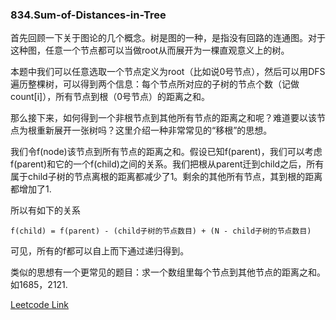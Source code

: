 ### 834.Sum-of-Distances-in-Tree

首先回顾一下关于图论的几个概念。树是图的一种，是指没有回路的连通图。对于这种图，任意一个节点都可以当做root从而展开为一棵直观意义上的树。

本题中我们可以任意选取一个节点定义为root（比如说0号节点），然后可以用DFS遍历整棵树，可以得到两个信息：每个节点所对应的子树的节点个数（记做count[i]），所有节点到根（0号节点）的距离之和。

那么接下来，如何得到一个非根节点到其他所有节点的距离之和呢？难道要以该节点为根重新展开一张树吗？这里介绍一种非常常见的“移根”的思想。

我们令f(node)该节点到所有节点的距离之和。假设已知f(parent)，我们可以考虑f(parent)和它的一个f(child)之间的关系。我们把根从parent迁到child之后，所有属于child子树的节点离根的距离都减少了1。剩余的其他所有节点，其到根的距离都增加了1.

所以有如下的关系
```
f(child) = f(parent) - (child子树的节点数目) + (N - child子树的节点数目)
```
可见，所有的f都可以自上而下通过递归得到。

类似的思想有一个更常见的题目：求一个数组里每个节点到其他节点的距离之和。如1685，2121.

[Leetcode Link](https://leetcode.com/problems/sum-of-distances-in-tree)
